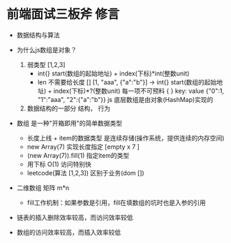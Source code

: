# 前端面试三板斧 修言

- 数据结构与算法
- 为什么js数组是对象？ 
    1. 弱类型
        [1,2,3]
        - int{} start(数组的起始地址) + index(下标)*int(整数unit)
        - len 不需要给长度 []
        [1, "aaa", {"a":"b"}] -> int{} start(数组的起始地址) + index(下标)*?(整数unit)
        每一项不可预料 {   } key: value  {"0":1, "1":"aaa", "2":{"a":"b"}}
        js 底层数组是由对象(HashMap)实现的
    2. 数据结构的一部分 结构， 行为  

- 数组 是一种"开箱即用"的简单数据类型
    - 长度上线 + item的数据类型 是连续存储(操作系统，提供连续的内存空间)
    - new Array(7) 实现长度指定 [empty x 7 ]
    - (new Array(7)).fill(1) 指定item的类型
    - 用下标 O(1) 访问特别快
    - leetcode(算法 [1,2,3]) 区别于业务(dom [])


- 二维数组   矩阵 m*n
    - fill工作机制：如果参数是引用，fill在填数组的坑时也是入参的引用

- 链表的插入删除效率较高，而访问效率较低
- 数组的访问效率较高，而插入效率较低